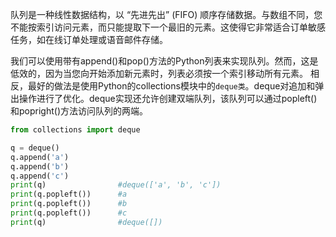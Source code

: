 队列是一种线性数据结构，以 “先进先出” (FIFO) 顺序存储数据。与数组不同，您不能按索引访问元素，而只能提取下一个最旧的元素。这使得它非常适合订单敏感任务，如在线订单处理或语音邮件存储。

我们可以使用带有append()和pop()方法的Python列表来实现队列。然而，这是低效的，因为当您向开始添加新元素时，列表必须按一个索引移动所有元素。
相反，最好的做法是使用Python的collections模块中的`deque类`。deque对追加和弹出操作进行了优化。deque实现还允许创建双端队列，该队列可以通过popleft()和popright()方法访问队列的两端。
```python
from collections import deque

q = deque()
q.append('a')
q.append('b')
q.append('c')
print(q)                #deque(['a', 'b', 'c'])
print(q.popleft())      #a
print(q.popleft())      #b
print(q.popleft())      #c
print(q)                #deque([])
```